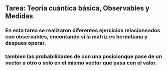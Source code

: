 ## Tarea: Teoría cuántica básica, Observables y Medidas
### En esta tarea se realizaron diferentes ejercicios relacioneados con observables, encontando si la matriz es hermitiana y despues operar.
### tambien las probabilidades de con una posicionque pase de un vector a otro o solo en el mismo vector que pasa con el valor.
